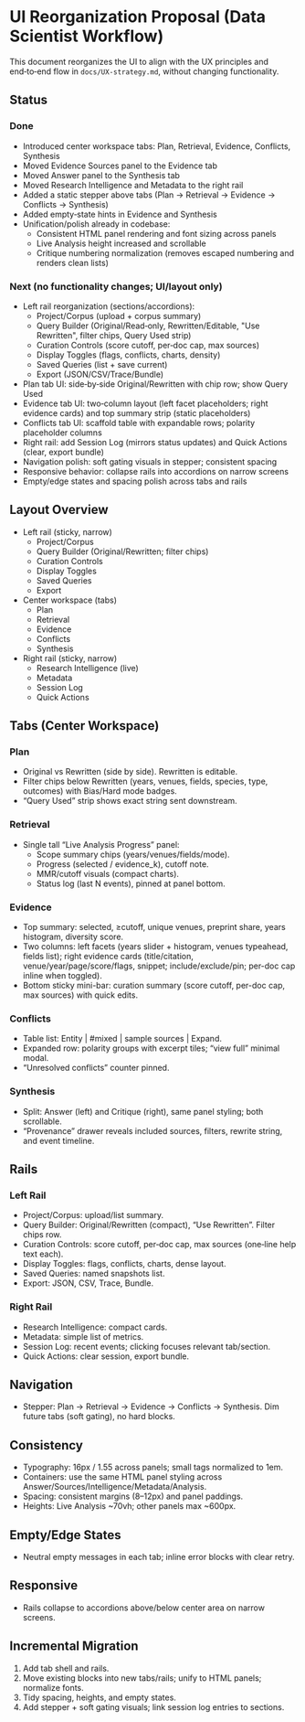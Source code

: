 # UI Reorganization Proposal (Data Scientist Workflow)

This document reorganizes the UI to align with the UX principles and end‑to‑end flow in `docs/UX-strategy.md`, without changing functionality.

## Status

### Done
- Introduced center workspace tabs: Plan, Retrieval, Evidence, Conflicts, Synthesis
- Moved Evidence Sources panel to the Evidence tab
- Moved Answer panel to the Synthesis tab
- Moved Research Intelligence and Metadata to the right rail
- Added a static stepper above tabs (Plan → Retrieval → Evidence → Conflicts → Synthesis)
- Added empty‑state hints in Evidence and Synthesis
- Unification/polish already in codebase:
  - Consistent HTML panel rendering and font sizing across panels
  - Live Analysis height increased and scrollable
  - Critique numbering normalization (removes escaped numbering and renders clean lists)

### Next (no functionality changes; UI/layout only)
- Left rail reorganization (sections/accordions):
  - Project/Corpus (upload + corpus summary)
  - Query Builder (Original/Read‑only, Rewritten/Editable, "Use Rewritten", filter chips, Query Used strip)
  - Curation Controls (score cutoff, per‑doc cap, max sources)
  - Display Toggles (flags, conflicts, charts, density)
  - Saved Queries (list + save current)
  - Export (JSON/CSV/Trace/Bundle)
- Plan tab UI: side‑by‑side Original/Rewritten with chip row; show Query Used
- Evidence tab UI: two‑column layout (left facet placeholders; right evidence cards) and top summary strip (static placeholders)
- Conflicts tab UI: scaffold table with expandable rows; polarity placeholder columns
- Right rail: add Session Log (mirrors status updates) and Quick Actions (clear, export bundle)
- Navigation polish: soft gating visuals in stepper; consistent spacing
- Responsive behavior: collapse rails into accordions on narrow screens
- Empty/edge states and spacing polish across tabs and rails

## Layout Overview
- Left rail (sticky, narrow)
  - Project/Corpus
  - Query Builder (Original/Rewritten; filter chips)
  - Curation Controls
  - Display Toggles
  - Saved Queries
  - Export
- Center workspace (tabs)
  - Plan
  - Retrieval
  - Evidence
  - Conflicts
  - Synthesis
- Right rail (sticky, narrow)
  - Research Intelligence (live)
  - Metadata
  - Session Log
  - Quick Actions

## Tabs (Center Workspace)
### Plan
- Original vs Rewritten (side by side). Rewritten is editable.
- Filter chips below Rewritten (years, venues, fields, species, type, outcomes) with Bias/Hard mode badges.
- “Query Used” strip shows exact string sent downstream.

### Retrieval
- Single tall “Live Analysis Progress” panel:
  - Scope summary chips (years/venues/fields/mode).
  - Progress (selected / evidence_k), cutoff note.
  - MMR/cutoff visuals (compact charts).
  - Status log (last N events), pinned at panel bottom.

### Evidence
- Top summary: selected, ≥cutoff, unique venues, preprint share, years histogram, diversity score.
- Two columns: left facets (years slider + histogram, venues typeahead, fields list); right evidence cards (title/citation, venue/year/page/score/flags, snippet; include/exclude/pin; per-doc cap inline when toggled).
- Bottom sticky mini-bar: curation summary (score cutoff, per-doc cap, max sources) with quick edits.

### Conflicts
- Table list: Entity | #mixed | sample sources | Expand.
- Expanded row: polarity groups with excerpt tiles; “view full” minimal modal.
- “Unresolved conflicts” counter pinned.

### Synthesis
- Split: Answer (left) and Critique (right), same panel styling; both scrollable.
- “Provenance” drawer reveals included sources, filters, rewrite string, and event timeline.

## Rails
### Left Rail
- Project/Corpus: upload/list summary.
- Query Builder: Original/Rewritten (compact), “Use Rewritten”. Filter chips row.
- Curation Controls: score cutoff, per‑doc cap, max sources (one‑line help text each).
- Display Toggles: flags, conflicts, charts, dense layout.
- Saved Queries: named snapshots list.
- Export: JSON, CSV, Trace, Bundle.

### Right Rail
- Research Intelligence: compact cards.
- Metadata: simple list of metrics.
- Session Log: recent events; clicking focuses relevant tab/section.
- Quick Actions: clear session, export bundle.

## Navigation
- Stepper: Plan → Retrieval → Evidence → Conflicts → Synthesis. Dim future tabs (soft gating), no hard blocks.

## Consistency
- Typography: 16px / 1.55 across panels; small tags normalized to 1em.
- Containers: use the same HTML panel styling across Answer/Sources/Intelligence/Metadata/Analysis.
- Spacing: consistent margins (8–12px) and panel paddings.
- Heights: Live Analysis ~70vh; other panels max ~600px.

## Empty/Edge States
- Neutral empty messages in each tab; inline error blocks with clear retry.

## Responsive
- Rails collapse to accordions above/below center area on narrow screens.

## Incremental Migration
1) Add tab shell and rails.
2) Move existing blocks into new tabs/rails; unify to HTML panels; normalize fonts.
3) Tidy spacing, heights, and empty states.
4) Add stepper + soft gating visuals; link session log entries to sections.
